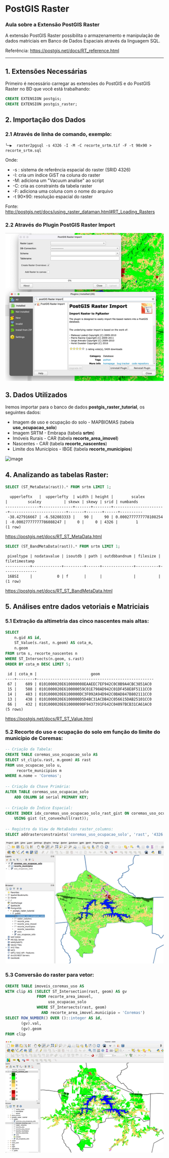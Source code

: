 # PostGIS Raster

### Aula sobre a Extensão PostGIS Raster

A extensão PostGIS Raster possibilita o armazenamento e manipulação de dados matriciais em Banco de Dados Espaciais através da linguagem SQL.

Referência: https://postgis.net/docs/RT_reference.html


----------
## 1. Extensões Necessárias

Primeiro é necessário carregar as extensões do PostGIS e do PostGIS Raster no BD que você está trabalhando:


```sql
CREATE EXTENSION postgis;
CREATE EXTENSION postgis_raster;
```


## 2. Importação dos Dados

### 2.1 Através de linha de comando, exemplo:

```shell
╰─▶  raster2pgsql -s 4326 -I -M -C recorte_srtm.tif -F -t 90x90 > recorte_srtm.sql
```

Onde: 

* -s : sistema de referência espacial do raster (SRID 4326)
* -I: cria um índice GiST na coluna do raster
* -M: adiciona um "Vacuum analise" ao script
* -C: cria as constraints da tabela raster
* -F: adiciona uma coluna com o nome do arquivo
* -t 90×90: resolução espacial do raster

Fonte: http://postgis.net/docs/using_raster_dataman.html#RT_Loading_Rasters


### 2.2 Através do Plugin **PostGIS Raster Import**

![image](img/1-postgis-raster-import.jpg)


## 3. Dados Utilizados

Iremos importar para o banco de dados **postgis_raster_tutorial**, os seguintes dados:

* Imagem de uso e ocupação do solo -  MAPBIOMAS (tabela **uso_ocupacao_solo**)
* Imagem SRTM - Embrapa (tabela **srtm**)
* Imóveis Rurais - CAR (tabela **recorte_area_imovel**)
* Nascentes - CAR (tabela **recorte_nascentes**)
* Limite dos Municípios - IBGE (tabela **recorte_municipios**)

![image](img/2-qgis.jpg)


## 4. Analizando as tabelas Raster:


```sql
SELECT (ST_MetaData(rast)).* FROM srtm LIMIT 1;
```

```
  upperleftx   |  upperlefty  | width | height |        scalex         |         scaley          | skewx | skewy | srid | numbands
---------------+--------------+-------+--------+-----------------------+-------------------------+-------+-------+------+----------
 -38.427916667 | -6.582083333 |    90 |     90 | 0.0002777777778108254 | -0.00027777777786088247 |     0 |     0 | 4326 |        1
(1 row)
```

https://postgis.net/docs/RT_ST_MetaData.html

```sql
SELECT (ST_BandMetaData(rast)).* FROM srtm LIMIT 1;
```

```
 pixeltype | nodatavalue | isoutdb | path | outdbbandnum | filesize | filetimestamp
-----------+-------------+---------+------+--------------+----------+---------------
 16BSI     |           0 | f       |      |              |          |
(1 row)
```

https://postgis.net/docs/RT_ST_BandMetaData.html


## 5. Análises entre dados vetoriais e Matriciais


### 5.1 Extração da altimetria das cinco nascentes mais altas:

```sql
SELECT
	n.gid AS id, 
	ST_Value(s.rast, n.geom) AS cota_m,
	n.geom
FROM srtm s, recorte_nascentes n 
WHERE ST_Intersects(n.geom, s.rast)
ORDER BY cota_m DESC LIMIT 5;
```

```
 id | cota_m |                        geom
----+--------+----------------------------------------------------
 67 |    609 | 0101000020E610000008EAAEEC7EF942C0C0B9A4CBC3851AC0
 15 |    508 | 0101000020E610000059C01E798AD942C01DF458E8F5111CC0
 14 |    483 | 0101000020E6100000DC3F092A94D942C0BAD847B802111CC0
 13 |    438 | 0101000020E6100000D5D4BC31ACDB42C056615DAB25101CC0
 66 |    432 | 0101000020E610000090F9437391F642C04097BCB31CA61AC0
(5 rows)
```

https://postgis.net/docs/RT_ST_Value.html


### 5.2 Recorte do uso e ocupação do solo em função do limite do município de Coremas:


```sql
-- Criação da Tabela:
CREATE TABLE coremas_uso_ocupacao_solo AS
SELECT st_clip(u.rast, m.geom) AS rast
FROM uso_ocupacao_solo u,
     recorte_municipios m
WHERE m.nome = 'Coremas';

-- Criação da Chave Primária:
ALTER TABLE coremas_uso_ocupacao_solo
    ADD COLUMN id serial PRIMARY KEY;

-- Criação do Índice Espacial:
CREATE INDEX idx_coremas_uso_ocupacao_solo_rast_gist ON coremas_uso_ocupacao_solo
    USING gist (st_convexhull(rast));

-- Registro da View de MetaDados raster_columns:
SELECT addrasterconstraints('coremas_uso_ocupacao_solo', 'rast', '4326');
```

![image](img/3-st_clip.jpg)


### 5.3 Conversão do raster para vetor:

```sql
CREATE TABLE imoveis_coremas_uso AS
WITH clip AS (SELECT ST_Intersection(rast, geom) AS gv
              FROM recorte_area_imovel,
                   uso_ocupacao_solo
              WHERE ST_Intersects(rast, geom)
                AND recorte_area_imovel.municipio = 'Coremas')
SELECT ROW_NUMBER() OVER ()::integer AS id,
       (gv).val,
       (gv).geom
FROM clip
```

![image](img/4-conversao_raster_vetor.jpg)

